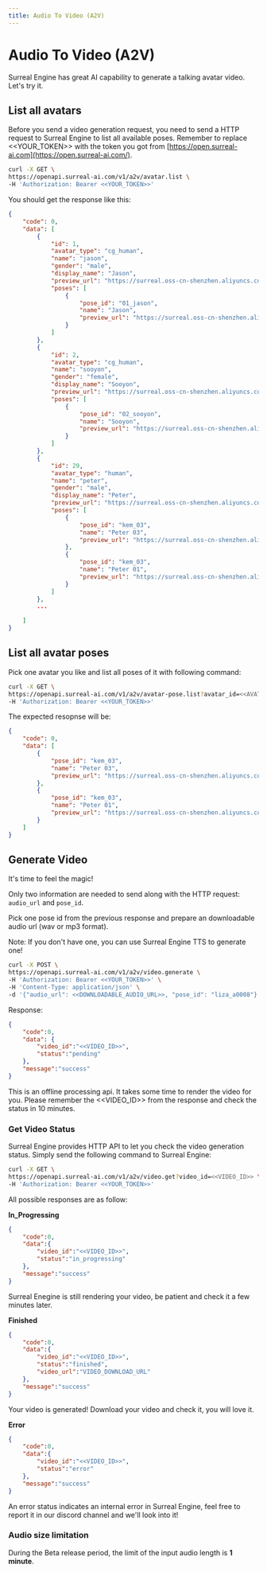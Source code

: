 ```yaml
---
title: Audio To Video (A2V)
---
```


# Audio To Video (A2V)

Surreal Engine has great AI capability to generate a talking avatar video. Let's try it.

## List all avatars

Before you send a video generation request, you need to send a HTTP request to Surreal Engine to list all available poses. Remember to replace <<YOUR_TOKEN>> with the token you got from [https://open.surreal-ai.com](https://open.surreal-ai.com/).

```bash
curl -X GET \
https://openapi.surreal-ai.com/v1/a2v/avatar.list \
-H 'Authorization: Bearer <<YOUR_TOKEN>>'
```

You should get the response like this:

```json
{
    "code": 0,
    "data": [
        {
            "id": 1,
            "avatar_type": "cg_human",
            "name": "jason",
            "gender": "male",
            "display_name": "Jason",
            "preview_url": "https://surreal.oss-cn-shenzhen.aliyuncs.com/tahoe_virtual_char%2Fcg%2Fv1%2F01_jason%2Ftarget.png?Expires=1650862302&OSSAccessKeyId=LTAI4FhUZsa1YYumWbTWusLN&Signature=829%2F1AdADAmkCPinl0C5ch3KCIs%3D",
            "poses": [
                {
                    "pose_id": "01_jason",
                    "name": "Jason",
                    "preview_url": "https://surreal.oss-cn-shenzhen.aliyuncs.com/tahoe_virtual_char%2Fcg%2Fv1%2F01_jason%2Ftarget.png?Expires=1650862302&OSSAccessKeyId=LTAI4FhUZsa1YYumWbTWusLN&Signature=829%2F1AdADAmkCPinl0C5ch3KCIs%3D"
                }
            ]
        },
        {
            "id": 2,
            "avatar_type": "cg_human",
            "name": "sooyon",
            "gender": "female",
            "display_name": "Sooyon",
            "preview_url": "https://surreal.oss-cn-shenzhen.aliyuncs.com/tahoe_virtual_char%2Fcg%2Fv1%2F02_sooyon%2Ftarget.png?Expires=1650862302&OSSAccessKeyId=LTAI4FhUZsa1YYumWbTWusLN&Signature=P%2FVIGKQ0d0ky1QmepEif6Cbsuvc%3D",
            "poses": [
                {
                    "pose_id": "02_sooyon",
                    "name": "Sooyon",
                    "preview_url": "https://surreal.oss-cn-shenzhen.aliyuncs.com/tahoe_virtual_char%2Fcg%2Fv1%2F02_sooyon%2Ftarget.png?Expires=1650862302&OSSAccessKeyId=LTAI4FhUZsa1YYumWbTWusLN&Signature=P%2FVIGKQ0d0ky1QmepEif6Cbsuvc%3D"
                }
            ]
        },
        {
            "id": 29,
            "avatar_type": "human",
            "name": "peter",
            "gender": "male",
            "display_name": "Peter",
            "preview_url": "https://surreal.oss-cn-shenzhen.aliyuncs.com/tahoe_virtual_char%2Fv3%2Fkem_13%2Ftarget.png?Expires=1650862302&OSSAccessKeyId=LTAI4FhUZsa1YYumWbTWusLN&Signature=Ob9yhXsQ5EOttfMLNPD5PMeKDC8%3D",
            "poses": [
                {
                    "pose_id": "kem_03",
                    "name": "Peter 03",
                    "preview_url": "https://surreal.oss-cn-shenzhen.aliyuncs.com/tahoe_virtual_char%2Fv3%2Fkem_03%2Ftarget.png?Expires=1650862302&OSSAccessKeyId=LTAI4FhUZsa1YYumWbTWusLN&Signature=TIFjfaZsKNuYkA1lOWzwKlYap6A%3D"
                },
                {
                    "pose_id": "kem_03",
                    "name": "Peter 01",
                    "preview_url": "https://surreal.oss-cn-shenzhen.aliyuncs.com/tahoe_virtual_char%2Fv3%2Fkem_13%2Ftarget.png?Expires=1650862302&OSSAccessKeyId=LTAI4FhUZsa1YYumWbTWusLN&Signature=Ob9yhXsQ5EOttfMLNPD5PMeKDC8%3D"
                }
            ]
        },
        ...

    ]
}
```


## List all avatar poses

Pick one avatar you like and list all poses of it with following command:

```bash
curl -X GET \
https://openapi.surreal-ai.com/v1/a2v/avatar-pose.list?avatar_id=<<AVATAR_ID>> \
-H 'Authorization: Bearer <<YOUR_TOKEN>>'
```

The expected resopnse will be:

```json
{
    "code": 0,
    "data": [
        {
            "pose_id": "kem_03",
            "name": "Peter 03",
            "preview_url": "https://surreal.oss-cn-shenzhen.aliyuncs.com/tahoe_virtual_char%2Fv3%2Fkem_03%2Ftarget.png?Expires=1650862302&OSSAccessKeyId=LTAI4FhUZsa1YYumWbTWusLN&Signature=TIFjfaZsKNuYkA1lOWzwKlYap6A%3D"
        },
        {
            "pose_id": "kem_03",
            "name": "Peter 01",
            "preview_url": "https://surreal.oss-cn-shenzhen.aliyuncs.com/tahoe_virtual_char%2Fv3%2Fkem_13%2Ftarget.png?Expires=1650862302&OSSAccessKeyId=LTAI4FhUZsa1YYumWbTWusLN&Signature=Ob9yhXsQ5EOttfMLNPD5PMeKDC8%3D"
        }
    ]
}
```


## Generate Video

It's time to feel the magic!

Only two information are needed to send along with the HTTP request: `audio_url` and `pose_id`.

Pick one pose id from the previous response and prepare an downloadable audio url (wav or mp3 format).

Note: If you don't have one, you can use Surreal Engine TTS to generate one!

```bash
curl -X POST \
https://openapi.surreal-ai.com/v1/a2v/video.generate \
-H 'Authorization: Bearer <<YOUR_TOKEN>>' \
-H 'Content-Type: application/json' \
-d '{"audio_url": <<DOWNLOADABLE_AUDIO_URL>>, "pose_id": "liza_a0008"}'
```

Response:

```json
{
	"code":0,
	"data": {
		"video_id":"<<VIDEO_ID>>",
        "status":"pending"
	},
	"message":"success"
}
```

This is an offline processing api. It takes some time to render the video for you. Please remember the <<VIDEO_ID>> from the response and check the status in 10 minutes.


### Get Video Status

Surreal Engine provides HTTP API to let you check the video generation status. Simply send the following command to Surreal Engine:

```bash
curl -X GET \
https://openapi.surreal-ai.com/v1/a2v/video.get?video_id=<<VIDEO_ID>> \
-H 'Authorization: Bearer <<YOUR_TOKEN>>'
```

All possible responses are as follow:

**In_Progressing**

```json
{
    "code":0,
    "data":{
        "video_id":"<<VIDEO_ID>>",
        "status":"in_progressing"
    },
    "message":"success"
}
```

Surreal Enegine is still rendering your video, be patient and check it a few minutes later.

**Finished**

```json
{
    "code":0,
    "data":{
        "video_id":"<<VIDEO_ID>>",
        "status":"finished",
        "video_url":"VIDEO_DOWNLOAD_URL"
    },
    "message":"success"
}
```

Your video is generated! Download your video and check it, you will love it.

**Error**

```json
{
    "code":0,
    "data":{
        "video_id":"<<VIDEO_ID>>",
        "status":"error"
    },
    "message":"success"
}
```

An error status indicates an internal error in Surreal Engine, feel free to report it in our discord channel and we'll look into it!


### Audio size limitation

During the Beta release period, the limit of the input audio length is **1 minute**.
